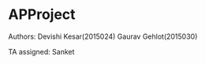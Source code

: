 # APProject

Authors: Devishi Kesar(2015024)
         Gaurav Gehlot(2015030)
         
TA assigned: Sanket

